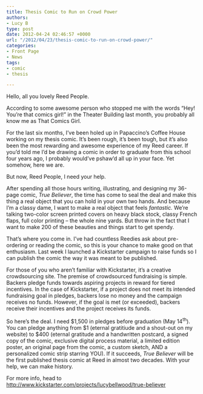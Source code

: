 ```yaml
---
title: Thesis Comic to Run on Crowd Power
authors:
- Lucy B
type: post
date: 2012-04-24 02:46:57 +0000
url: "/2012/04/23/thesis-comic-to-run-on-crowd-power/"
categories:
- Front Page
- News
tags:
- comic
- thesis

---
```

<a href="http://www.reedquest.org/2012/04/thesis-comic-to-run-on-crowd-power/lucy-11/" rel="attachment wp-att-1513"><img class="alignright size-medium wp-image-1513" title="Lucy-11" src="https://i2.wp.com/www.reedquest.org/wp-content/uploads/2012/04/Lucy-11-201x300.jpg?resize=201%2C300" alt="" data-recalc-dims="1" /></a>Hello, all you lovely Reed People.

According to some awesome person who stopped me with the words “Hey! You’re that comics girl!” in the Theater Building last month, you probably all know me as That Comics Girl.

For the last six months, I’ve been holed up in Papaccino’s Coffee House working on my thesis comic. It’s been rough, it’s been tough, but it’s also been the most rewarding and awesome experience of my Reed career. If you’d told me I’d be drawing a comic in order to graduate from this school four years ago, I probably would’ve pshaw’d all up in your face. Yet somehow, here we are.

But now, Reed People, I need your help.

After spending all those hours writing, illustrating, and designing my 36-page comic, _True Believer_, the time has come to seal the deal and make this thing a real object that you can hold in your own two hands. And because I’m a classy dame, I want to make a real object that feels _fantastic._ We’re talking two-color screen printed covers on heavy black stock, classy French flaps, full color printing – the whole nine yards. But throw in the fact that I want to make 200 of these beauties and things start to get spendy.

That’s where you come in. I’ve had countless Reedies ask about pre-ordering or reading the comic, so this is your chance to make good on that enthusiasm. Last week I launched a Kickstarter campaign to raise funds so I can publish the comic the way it was meant to be published.

<a href="http://www.reedquest.org/2012/04/thesis-comic-to-run-on-crowd-power/tb_web_01/" rel="attachment wp-att-1514"><img class="alignleft size-medium wp-image-1514" title="TB_Web_01" src="https://i1.wp.com/www.reedquest.org/wp-content/uploads/2012/04/TB_Web_01-242x300.jpg?resize=242%2C300" alt="" data-recalc-dims="1" /></a>For those of you who aren’t familiar with Kickstarter, it’s a creative crowdsourcing site. The premise of crowdsourced fundraising is simple. Backers pledge funds towards aspiring projects in reward for tiered incentives. In the case of Kickstarter, if a project does not meet its intended fundraising goal in pledges, backers lose no money and the campaign receives no funds. However, if the goal is met (or exceeded), backers receive their incentives and the project receives its funds.

So here’s the deal. I need $1,500 in pledges before graduation (May 14<sup>th</sup>). You can pledge anything from $1 (eternal gratitiude and a shout-out on my website) to $400 (eternal gratitude and a handwritten postcard, a signed copy of the comic, exclusive digital process material, a limited edition poster, an original page from the comic, a custom sketch, AND a personalized comic strip starring YOU). If it succeeds, _True Believer_ will be the first published thesis comic at Reed in almost two decades. With your help, we can make history.

For more info, head to <http://www.kickstarter.com/projects/lucybellwood/true-believer>

&nbsp;